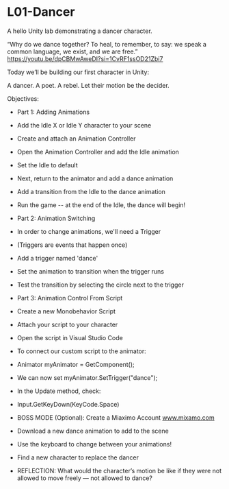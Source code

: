 # L01-Dancer
A hello Unity lab demonstrating a dancer character.

“Why do we dance together? To heal, to remember, to say: we speak a common language, we exist, and we are free.”
https://youtu.be/dpCBMwAweDI?si=1CvRF1ssOD21Zbi7

Today we’ll be building our first character in Unity:

A dancer. A poet. A rebel. Let their motion be the decider.

Objectives:

- Part 1: Adding Animations
- Add the Idle X or Idle Y character to your scene
- Create and attach an Animation Controller
- Open the Animation Controller and add the Idle animation
- Set the Idle to default
- Next, return to the animator and add a dance animation
- Add a transition from the Idle to the dance animation
- Run the game -- at the end of the Idle, the dance will begin!

- Part 2: Animation Switching
- In order to change animations, we'll need a Trigger
- (Triggers are events that happen once)
- Add a trigger named 'dance' 
- Set the animation to transition when the trigger runs
- Test the transition by selecting the circle next to the trigger

- Part 3: Animation Control From Script
- Create a new Monobehavior Script 
- Attach your script to your character
- Open the script in Visual Studio Code
- To connect our custom script to the animator:
- Animator myAnimator = GetComponent<Animator>();
- We can now set myAnimator.SetTrigger("dance");
- In the Update method, check:
- Input.GetKeyDown(KeyCode.Space) 

- BOSS MODE (Optional): Create a Miaximo Account www.mixamo.com
- Download a new dance animation to add to the scene
- Use the keyboard to change between your animations!
- Find a new character to replace the dancer

- REFLECTION: What would the character’s motion be like 
  if they were not allowed to move freely — not allowed 
  to dance? 
